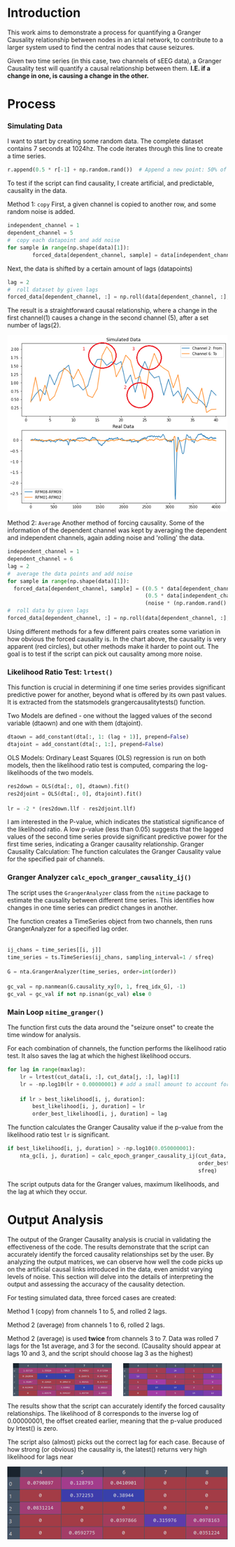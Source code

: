 # Introduction
This work aims to demonstrate a process for quantifying a Granger Causality relationship between nodes in an ictal network, to contribute to a larger system used to find the central nodes that cause seizures.

Given two time series (in this case, two channels of sEEG data), a Granger Causality test will quantify a causal relationship between them. **I.E. if a change in one, is causing a change in the other.**


# Process

### Simulating Data
I want to start by creating some random data. The complete dataset contains 7 seconds at 1024hz. The code iterates through this line to create a time series.
```python
r.append(0.5 * r[-1] + np.random.rand())  # Append a new point: 50% of the last point plus a random value, simulating realistic, noisy data progression.
```
To test if the script can find causality, I create artificial, and predictable, causality in the data. 

Method 1: `copy`
First, a given channel is copied to another row, and some random noise is added. 
```python
independent_channel = 1
dependent_channel = 5
#  copy each datapoint and add noise
for sample in range(np.shape(data)[1]):
        forced_data[dependent_channel, sample] = data[independent_channel, sample] + (noise * (np.random.rand() - 0.5))
```
Next, the data is shifted by a certain amount of lags (datapoints)
```python
lag = 2
#  roll dataset by given lags
forced_data[dependent_channel, :] = np.roll(data[dependent_channel, :], lag)
```
The result is a straightforward causal relationship, where a change in the first channel(1) causes a change in the second channel (5), after a set number of lags(2). 

![Simulated vs Real Data](https://github.com/sbockfind/main/blob/main/Figure%202024-07-10%20192428.png)

Method 2: `Average`
Another method of forcing causality. Some of the information of the dependent channel was kept by averaging the dependent and independent channels, again adding noise and 'rolling' the data.

```python
independent_channel = 1
dependent_channel = 6
lag = 2
#  average the data points and add noise
for sample in range(np.shape(data)[1]):
  forced_data[dependent_channel, sample] = ((0.5 * data[dependent_channel, sample]) + 
                                            (0.5 * data[independent_channel, sample]) +
                                            (noise * (np.random.rand() - 0.5)))
#  roll data by given lags
forced_data[dependent_channel, :] = np.roll(data[dependent_channel, :], lag)
```
Using different methods for a few different pairs creates some variation in how obvious the forced causality is. In the chart above, the causality is very apparent (red circles), but other methods make it harder to point out. The goal is to test if the script can pick out causality among more noise. 


### Likelihood Ratio Test: `lrtest()`

This function is crucial in determining if one time series provides significant predictive power for another, beyond what is offered by its own past values. It is extracted from the statsmodels grangercausalitytests() function.


Two Models are defined - one without the lagged values of the second variable (dtaown) and one with them (dtajoint).
```python
dtaown = add_constant(dta[:, 1: (lag + 1)], prepend=False)
dtajoint = add_constant(dta[:, 1:], prepend=False)
```
OLS Models: Ordinary Least Squares (OLS) regression is run on both models, then the likelihood ratio test is computed, comparing the log-likelihoods of the two models.
```python
res2down = OLS(dta[:, 0], dtaown).fit()
res2djoint = OLS(dta[:, 0], dtajoint).fit()

lr = -2 * (res2down.llf - res2djoint.llf)
```
I am interested in the P-value, which indicates the statistical significance of the likelihood ratio. A low p-value (less than 0.05) suggests that the lagged values of the second time series provide significant predictive power for the first time series, indicating a Granger causality relationship. Granger Causality Calculation: The function calculates the Granger Causality value for the specified pair of channels.

### Granger Analyzer `calc_epoch_granger_causality_ij()`

The script uses the `GrangerAnalyzer` class from the `nitime` package to estimate the causality between different time series. This identifies how changes in one time series can predict changes in another.

The function creates a TimeSeries object from two channels, then runs GrangerAnalyzer for a specified lag order.

```python

ij_chans = time_series[[i, j]]
time_series = ts.TimeSeries(ij_chans, sampling_interval=1 / sfreq)

G = nta.GrangerAnalyzer(time_series, order=int(order))

gc_val = np.nanmean(G.causality_xy[0, 1, freq_idx_G], -1)
gc_val = gc_val if not np.isnan(gc_val) else 0
```
### Main Loop `nitime_granger()`

The function first cuts the data around the "seizure onset" to create the time window for analysis.

For each combination of channels, the function performs the likelihood ratio test. It also saves the lag at which the highest likelihood occurs.

```python
for lag in range(maxlag):
    lr = lrtest(cut_data[i, :], cut_data[j, :], lag)[1]
    lr = -np.log10(lr + 0.00000001) # add a small amount to account for zeros
    
    if lr > best_likelihood[i, j, duration]:
        best_likelihood[i, j, duration] = lr
        order_best_likelihood[i, j, duration] = lag
```

The function calculates the Granger Causality value if the p-value from the likelihood ratio test `lr` is significant.

```python
if best_likelihood[i, j, duration] > -np.log10(0.050000001):
    nta_gc[i, j, duration] = calc_epoch_granger_causality_ij(cut_data, i, j,
                                                             order_best_likelihood[i, j, duration],
                                                             sfreq)
```
The script outputs data for the Granger values, maximum likelihoods, and the lag at which they occur.

# Output Analysis
The output of the Granger Causality analysis is crucial in validating the effectiveness of the code. The results demonstrate that the script can accurately identify the forced causality relationships set by the user. By analyzing the output matrices, we can observe how well the code picks up on the artificial causal links introduced in the data, even amidst varying levels of noise. This section will delve into the details of interpreting the output and assessing the accuracy of the causality detection.


For testing simulated data, three forced cases are created: 

Method 1 (copy) from channels 1 to 5, and rolled 2 lags.

Method 2 (average) from channels 1 to 6, rolled 2 lags. 

Method 2 (average) is used **twice** from channels 3 to 7. Data was rolled 7 lags for the 1st average, and 3 for the second. (Causality should appear at lags 10 and 3, and the script should choose lag 3 as the highest) 

<div style="display: flex; justify-content: space-around;">
    <img src="https://github.com/sbockfind/main/blob/main/sim_data_likelihood.png" alt="Likelihood" width="45%">
    <img src="https://github.com/sbockfind/main/blob/main/sim_data_order.png" alt="Order" width="45%">
</div>

The results show that the script can accurately identify the forced causality relationships. The likelihood of 8 corresponds to the inverse log of 0.00000001, the offset created earlier, meaning that the p-value produced by lrtest() is zero.

The script also (almost) picks out the correct lag for each case. Because of how strong (or obvious) the causality is, the latest() returns very high likelihood for lags near

![Granger Causality Value](https://github.com/sbockfind/main/blob/main/sim_data_gc.png)


